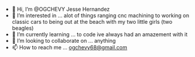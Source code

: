 - 👋 Hi, I’m @OGCHEVY Jesse Hernandez
- 👀 I’m interested in ... alot of things ranging cnc machining to working on classic cars to being out at the beach with my two little girls (two beagles)
- 🌱 I’m currently learning ... to code ive always had an amazement with it
- 💞️ I’m looking to collaborate on ... anything 
- 📫 How to reach me ... ogchevy68@gmail.com

<!---
OGCHEVY/OGCHEVY is a ✨ special ✨ repository because its `README.md` (this file) appears on your GitHub profile.
You can click the Preview link to take a look at your changes.
--->
